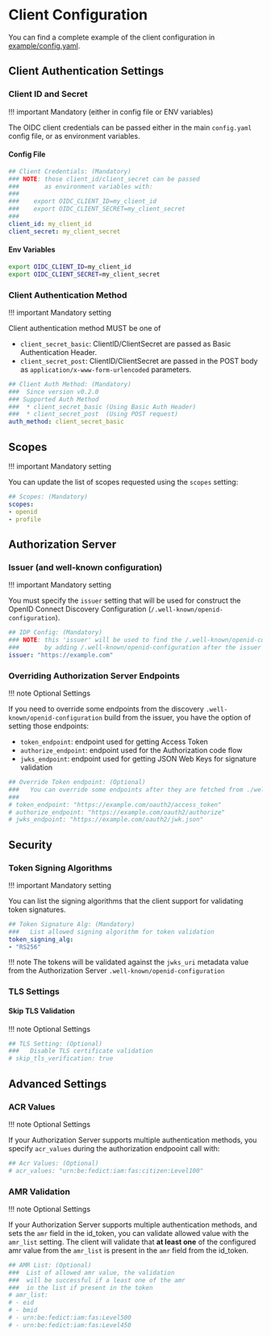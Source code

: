 # Client Configuration 

You can find a complete example of the client configuration in [example/config.yaml](https://github.com/vdbulcke/oidc-client-demo/blob/main/example/config.yaml).

## Client Authentication Settings


### Client ID and Secret

!!! important 
    Mandatory (either in config file or ENV variables)

The OIDC client credentials can be passed either in the main `config.yaml` config file, or as environment variables. 

#### Config File

```yaml
## Client Credentials: (Mandatory)
### NOTE: those client_id/client_secret can be passed
###       as environment variables with: 
###
###    export OIDC_CLIENT_ID=my_client_id
###    export OIDC_CLIENT_SECRET=my_client_secret
###
client_id: my_client_id
client_secret: my_client_secret
```

#### Env Variables

```bash
export OIDC_CLIENT_ID=my_client_id
export OIDC_CLIENT_SECRET=my_client_secret
```


### Client Authentication Method

!!! important 
    Mandatory setting

Client authentication method MUST be one of 

* `client_secret_basic`: ClientID/ClientSecret are passed as Basic Authentication Header.
* `client_secret_post`: ClientID/ClientSecret are passed in the POST body as `application/x-www-form-urlencoded` parameters.


```yaml
## Client Auth Method: (Mandatory)
###  Since version v0.2.0
### Supported Auth Method
###  * client_secret_basic (Using Basic Auth Header)
###  * client_secret_post  (Using POST request)
auth_method: client_secret_basic
```

## Scopes

!!! important 
    Mandatory setting

You can update the list of scopes requested using the `scopes` setting:

```yaml
## Scopes: (Mandatory)
scopes:
- openid
- profile
```


## Authorization Server 

### Issuer (and well-known configuration)

!!! important 
    Mandatory setting

You must specify the `issuer` setting that will be used for construct the OpenID Connect Discovery Configuration (`/.well-known/openid-configuration`).

```yaml
## IDP Config: (Mandatory)
### NOTE: this 'issuer' will be used to find the /.well-known/openid-configuration 
###       by adding /.well-known/openid-configuration after the issuer base url 
issuer: "https://example.com"
```


### Overriding Authorization Server Endpoints

!!! note 
    Optional Settings

If you need to override some endpoints from the discovery `.well-known/openid-configuration` build from the issuer, you have the option of setting those endpoints: 

* `token_endpoint`: endpoint used for getting Access Token
* `authorize_endpoint`: endpoint used for the Authorization code flow
* `jwks_endpoint`: endpoint used for getting JSON Web Keys for signature validation

```yaml
## Override Token endpoint: (Optional)
###   You can override some endpoints after they are fetched from ./well-known/openid-configuration
### 
# token_endpoint: "https://example.com/oauth2/access_token"
# authorize_endpoint: "https://example.com/oauth2/authorize"
# jwks_endpoint: "https://example.com/oauth2/jwk.json"
```

## Security 

### Token Signing Algorithms

!!! important 
    Mandatory setting

You can list the signing algorithms that the client support for validating token signatures.

```yaml
## Token Signature Alg: (Mandatory)
###   List allowed signing algorithm for token validation
token_signing_alg: 
- "RS256"
```

!!! note
    The tokens will be validated against the `jwks_uri` metadata value from the Authorization Server `.well-known/openid-configuration`

### TLS Settings

#### Skip TLS Validation
!!! note 
    Optional Settings


```yaml
## TLS Setting: (Optional)
###   Disable TLS certificate validation
# skip_tls_verification: true
```

## Advanced Settings

### ACR Values
!!! note 
    Optional Settings

If your Authorization Server supports multiple authentication methods, you specify `acr_values` during the authorization endpooint call with:  

```yaml
## Acr Values: (Optional)
# acr_values: "urn:be:fedict:iam:fas:citizen:Level100"
```




### AMR Validation

!!! note 
    Optional Settings

If your Authorization Server supports multiple authentication methods, and sets the `amr` field in the id_token, you can validate allowed value with the `amr_list` setting. The client will validate that **at least one** of the configured amr value from the `amr_list` is present in the `amr` field from the id_token. 


```yaml
## AMR List: (Optional)
###  List of allowed amr value, the validation
###  will be successful if a least one of the amr
###  in the list if present in the token
# amr_list: 
# - eid
# - bmid
# - urn:be:fedict:iam:fas:Level500
# - urn:be:fedict:iam:fas:Level450
```
